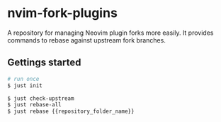 # nvim-fork-plugins

A repository for managing Neovim plugin forks more easily. It provides commands to rebase against upstream fork branches.

## Gettings started

```sh
# run once
$ just init

$ just check-upstream
$ just rebase-all
$ just rebase {{repository_folder_name}}
```
